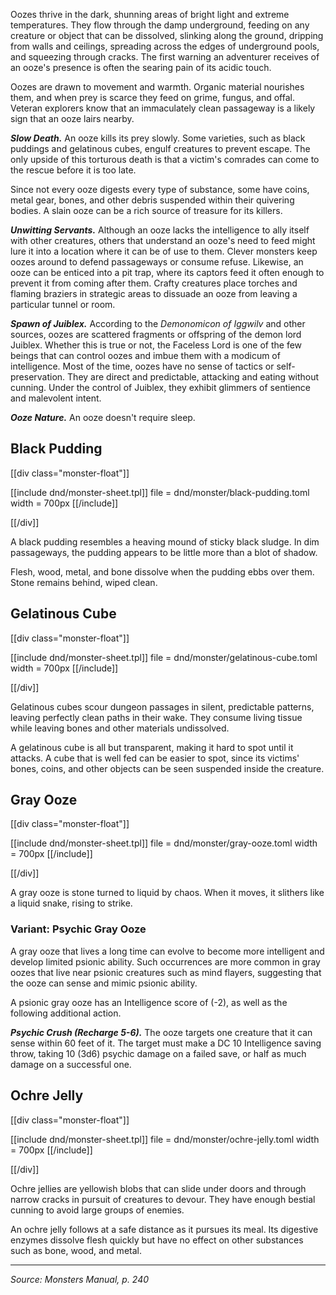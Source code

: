 Oozes thrive in the dark, shunning areas of bright light and extreme temperatures. They flow through the damp underground, feeding on any creature or object that can be dissolved, slinking along the ground, dripping from walls and ceilings, spreading across the edges of underground pools, and squeezing through cracks. The first warning an adventurer receives of an ooze's presence is often the searing pain of its acidic touch.

Oozes are drawn to movement and warmth. Organic material nourishes them, and when prey is scarce they feed on grime, fungus, and offal. Veteran explorers know that an immaculately clean passageway is a likely sign that an ooze lairs nearby.

***Slow Death.*** An ooze kills its prey slowly. Some varieties, such as black puddings and gelatinous cubes, engulf creatures to prevent escape. The only upside of this torturous death is that a victim's comrades can come to the rescue before it is too late.

Since not every ooze digests every type of substance, some have coins, metal gear, bones, and other debris suspended within their quivering bodies. A slain ooze can be a rich source of treasure for its killers.

***Unwitting Servants.*** Although an ooze lacks the intelligence to ally itself with other creatures, others that understand an ooze's need to feed might lure it into a location where it can be of use to them. Clever monsters keep oozes around to defend passageways or consume refuse. Likewise, an ooze can be enticed into a pit trap, where its captors feed it often enough to prevent it from coming after them. Crafty creatures place torches and flaming braziers in strategic areas to dissuade an ooze from leaving a particular tunnel or room.

***Spawn of Juiblex.*** According to the *Demonomicon of Iggwilv* and other sources, oozes are scattered fragments or offspring of the demon lord Juiblex. Whether this is true or not, the Faceless Lord is one of the few beings that can control oozes and imbue them with a modicum of intelligence. Most of the time, oozes have no sense of tactics or self-preservation. They are direct and predictable, attacking and eating without cunning. Under the control of Juiblex, they exhibit glimmers of sentience and malevolent intent.

***Ooze Nature.*** An ooze doesn't require sleep.

## Black Pudding

[[div class="monster-float"]]

[[include dnd/monster-sheet.tpl]]
file = dnd/monster/black-pudding.toml
width = 700px
[[/include]]

[[/div]]

A black pudding resembles a heaving mound of sticky black sludge. In dim passageways, the pudding appears to be little more than a blot of shadow.

Flesh, wood, metal, and bone dissolve when the pudding ebbs over them. Stone remains behind, wiped clean.

## Gelatinous Cube

[[div class="monster-float"]]

[[include dnd/monster-sheet.tpl]]
file = dnd/monster/gelatinous-cube.toml
width = 700px
[[/include]]

[[/div]]

Gelatinous cubes scour dungeon passages in silent, predictable patterns, leaving perfectly clean paths in their wake. They consume living tissue while leaving bones and other materials undissolved.

A gelatinous cube is all but transparent, making it hard to spot until it attacks. A cube that is well fed can be easier to spot, since its victims' bones, coins, and other objects can be seen suspended inside the creature.

## Gray Ooze

[[div class="monster-float"]]

[[include dnd/monster-sheet.tpl]]
file = dnd/monster/gray-ooze.toml
width = 700px
[[/include]]

[[/div]]

A gray ooze is stone turned to liquid by chaos. When it moves, it slithers like a liquid snake, rising to strike.

### Variant: Psychic Gray Ooze

A gray ooze that lives a long time can evolve to become more intelligent and develop limited psionic ability. Such occurrences are more common in gray oozes that live near psionic creatures such as mind flayers, suggesting that the ooze can sense and mimic psionic ability.

A psionic gray ooze has an Intelligence score of (-2), as well as the following additional action.

***Psychic Crush (Recharge 5-6).*** The ooze targets one creature that it can sense within 60 feet of it. The target must make a DC 10 Intelligence saving throw, taking 10 (3d6) psychic damage on a failed save, or half as much damage on a successful one. 

## Ochre Jelly

[[div class="monster-float"]]

[[include dnd/monster-sheet.tpl]]
file = dnd/monster/ochre-jelly.toml
width = 700px
[[/include]]

[[/div]]

Ochre jellies are yellowish blobs that can slide under doors and through narrow cracks in pursuit of creatures to devour. They have enough bestial cunning to avoid large groups of enemies.

An ochre jelly follows at a safe distance as it pursues its meal. Its digestive enzymes dissolve flesh quickly but have no effect on other substances such as bone, wood, and metal.

<hr class="no-float">

*Source: Monsters Manual, p. 240*
